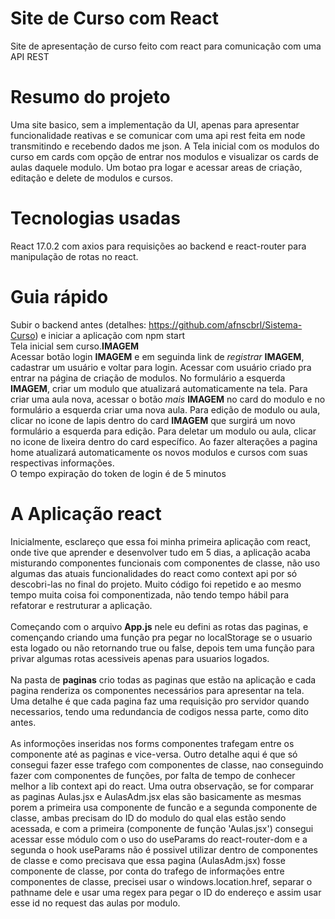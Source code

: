 # Site de Curso com React
Site de apresentação de curso feito com react para comunicação com uma API REST

# Resumo do projeto
Uma site basico, sem a implementação da UI, apenas para apresentar funcionalidade reativas e se comunicar com uma api rest feita em node transmitindo e recebendo dados me json. A Tela inicial com os modulos do curso em cards com opção de entrar nos modulos e visualizar os cards de aulas daquele modulo. Um botao pra logar e acessar areas de criação, editação e delete de modulos e cursos.

# Tecnologias usadas
React 17.0.2 com axios para requisições ao backend e react-router para manipulação de rotas no react.

# Guia rápido 
Subir o backend antes (detalhes: https://github.com/afnscbrl/Sistema-Curso) e iniciar a aplicação com npm start <br/>
Tela inicial sem curso.**IMAGEM**<br/> Acessar botão login **IMAGEM** e em seguinda link de *registrar* **IMAGEM**, cadastrar um usuário e voltar para login. Acessar com usuário criado pra entrar na página de criação de modulos. No formulário a esquerda **IMAGEM**, criar um modulo que atualizará automaticamente na tela. Para criar uma aula nova, acessar o botão *mais* **IMAGEM** no card do modulo e no formulário a esquerda criar uma nova aula. Para edição de modulo ou aula, clicar no icone de lapis dentro do card **IMAGEM** que surgirá um novo formulário a esquerda para edição. Para deletar um modulo ou aula, clicar no icone de lixeira dentro do card específico. Ao fazer alterações a pagina home atualizará automaticamente os novos modulos e cursos com suas respectivas informações. <br/> O tempo expiração do token de login é de 5 minutos <br/>

# A Aplicação react
Inicialmente, esclareço que essa foi minha primeira aplicação com react, onde tive que aprender e desenvolver tudo em 5 dias, a aplicação acaba misturando componentes funcionais com componentes de classe, não uso algumas das atuais funcionalidades do react como context api por só descobri-las no final do projeto. Muito código foi repetido e ao mesmo tempo muita coisa foi componentizada, não tendo tempo hábil para refatorar e restruturar a aplicação.<br/> <br/>
Começando com o arquivo **App.js** nele eu defini as rotas das paginas, e començando criando uma função pra pegar no localStorage se o usuario esta logado ou não retornando true ou false, depois tem uma função para privar algumas rotas acessiveis apenas para usuarios logados.<br/> <br/>
Na pasta de **paginas** crio todas as paginas que estão na aplicação e cada pagina renderiza os componentes necessários para apresentar na tela. Uma detalhe é que cada pagina faz uma requisição pro  servidor quando necessarios, tendo uma redundancia de codigos nessa parte, como dito antes.<br/><br/> As informoções inseridas nos forms componentes trafegam entre os componente até as paginas e vice-versa. Outro detalhe aqui é que só consegui fazer esse trafego com componentes de classe, nao conseguindo fazer com componentes de funções, por falta de tempo de conhecer melhor a lib context api do react. Uma outra observação, se for comparar as paginas Aulas.jsx e AulasAdm.jsx elas são basicamente as mesmas porem a primeira usa componente de funcão e a segunda componente de classe, ambas precisam do ID do modulo do qual elas estão sendo acessada, e com a primeira (componente de função 'Aulas.jsx') consegui acessar esse módulo com o uso do useParams do react-router-dom e a segunda o hook useParams não é possivel utilizar dentro de componentes de classe e como precisava que essa pagina (AulasAdm.jsx) fosse componente de classe, por conta do trafego de informações entre componentes de classe, precisei usar o windows.location.href, separar o pathname dele e usar uma regex para pegar o ID do endereço e assim usar esse id no request das aulas por modulo. <br/><br/>
